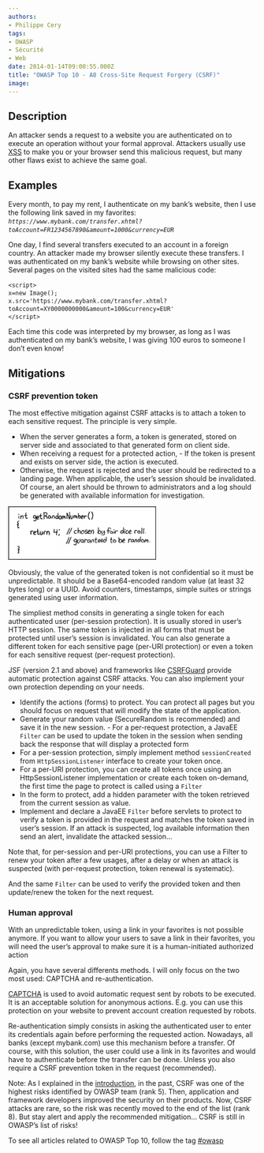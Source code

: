 ```yaml
---
authors:
- Philippe Cery
tags:
- OWASP
- Sécurité
- Web
date: 2014-01-14T09:00:55.000Z
title: "OWASP Top 10 - A8 Cross-Site Request Forgery (CSRF)"
image: 
---
```


## Description

An attacker sends a request to a website you are authenticated on to execute an operation without your formal approval.
 Attackers usually use [XSS](http://blog.ippon.fr/2013/10/28/owasp-top-10-a3/ "A3 Cross-Site Scripting (XSS)") to make you or your browser send this malicious request, but many other flaws exist to achieve the same goal.

## Examples

Every month, to pay my rent, I authenticate on my bank’s website, then I use the following link saved in my favorites:
*`https://www.mybank.com/transfer.xhtml?toAccount=FR1234567890&amount=1000&currency=EUR`*

One day, I find several transfers executed to an account in a foreign country.
 An attacker made my browser silently execute these transfers. I was authenticated on my bank’s website while browsing on other sites. Several pages on the visited sites had the same malicious code:
```language-html
<script>
x=new Image();
x.src='https://www.mybank.com/transfer.xhtml?toAccount=XY0000000000&amount=100&currency=EUR'
</script>
```

 Each time this code was interpreted by my browser, as long as I was authenticated on my bank’s website, I was giving 100 euros to someone I don’t even know!

## Mitigations

### CSRF prevention token

The most effective mitigation against CSRF attacks is to attach a token to each sensitive request. The principle is very simple.

- When the server generates a form, a token is generated, stored on server side and associated to that generated form on client side.
- When receiving a request for a protected action, - If the token is present and exists on server side, the action is executed.
- Otherwise, the request is rejected and the user should be redirected to a landing page. When applicable, the user’s session should be invalidated. Of course, an alert should be thrown to administrators and a log should be generated with available information for investigation.

![source: xkcd.com](https://raw.githubusercontent.com/ippontech/blog-usa/master/images/2016/12/random_number-300x108.png)

Obviously, the value of the generated token is not confidential so it must be unpredictable. It should be a Base64-encoded random value (at least 32 bytes long) or a UUID. Avoid counters, timestamps, simple suites or strings generated using user information.

The simpliest method consits in generating a single token for each authenticated user (per-session protection). It is usually stored in user’s HTTP session. The same token is injected in all forms that must be protected until user’s session is invalidated. You can also generate a different token for each sensitive page (per-URI protection) or even a token for each sensitive request (per-request protection).

JSF (version 2.1 and above) and frameworks like [CSRFGuard](https://www.owasp.org/index.php/Category:OWASP_CSRFGuard_Project "CSRFGuard") provide automatic protection against CSRF attacks.
 You can also implement your own protection depending on your needs.

- Identify the actions (forms) to protect. You can protect all pages but you should focus on request that will modify the state of the application.
- Generate your random value (SecureRandom is recommended) and save it in the new session. - For a per-request protection, a JavaEE `Filter` can be used to update the token in the session when sending back the response that will display a protected form
- For a per-session protection, simply implement method `sessionCreated` from `HttpSessionListener` interface to create your token once.
- For a per-URI protection, you can create all tokens once using an HttpSessionListener implementation or create each token on-demand, the first time the page to protect is called using a `Filter`
- In the form to protect, add a hidden parameter with the token retrieved from the current session as value.
- Implement and declare a JavaEE `Filter` before servlets to protect to verify a token is provided in the request and matches the token saved in user’s session. If an attack is suspected, log available information then send an alert, invalidate the attacked session…

Note that, for per-session and per-URI protections, you can use a Filter to renew your token after a few usages, after a delay or when an attack is suspected (with per-request protection, token renewal is systematic).

And the same `Filter` can be used to verify the provided token and then update/renew the token for the next request.

### Human approval

With an unpredictable token, using a link in your favorites is not possible anymore. If you want to allow your users to save a link in their favorites, you will need the user’s approval to make sure it is a human-initiated authorized action

Again, you have several differents methods. I will only focus on the two most used: CAPTCHA and re-authentication.

[CAPTCHA](http://en.wikipedia.org/wiki/CAPTCHA "CAPTCHA (Wikipedia)") is used to avoid automatic request sent by robots to be executed. It is an acceptable solution for anonymous actions.
 E.g. you can use this protection on your website to prevent account creation requested by robots.

Re-authentication simply consists in asking the authenticated user to enter its credentials again before performing the requested action. Nowadays, all banks (except mybank.com) use this mechanism before a transfer. Of course, with this solution, the user could use a link in its favorites and would have to authenticate before the transfer can be done. Unless you also require a CSRF prevention token in the request (recommended).

Note: As I explained in the [introduction](https://blog.ippon.tech/owasp-top-10-introduction/ "OWASP Top 10 - Introduction"), in the past, CSRF was one of the highest risks identified by OWASP team (rank 5). Then, application and framework developers improved the security on their products. Now, CSRF attacks are rare, so the risk was recently moved to the end of the list (rank 8). But stay alert and apply the recommended mitigation… CSRF is still in OWASP’s list of risks!

To see all articles related to OWASP Top 10, follow the tag [#owasp](https://blog.ippon.tech/tag/owasp/ "OWASP Top 10")
